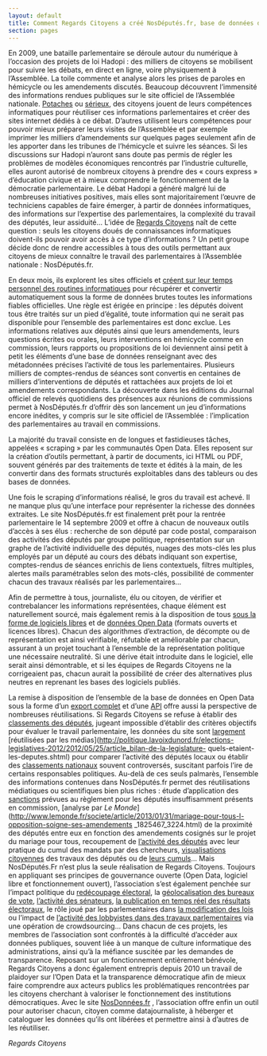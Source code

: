 ```yaml
---
layout: default
title: Comment Regards Citoyens a créé NosDéputés.fr, base de données de l’activité parlementaire
section: pages
---
```


En 2009, une bataille parlementaire se déroule autour du numérique à l’occasion des projets de loi Hadopi : des milliers de citoyens se mobilisent pour suivre les débats, en direct en ligne, voire physiquement à l’Assemblée. La toile commente et analyse alors les prises de paroles en hémicycle ou les amendements discutés. Beaucoup découvrent l’immensité des informations rendues publiques sur le site officiel de l’Assemblée nationale. [Potaches](http://www.deputesgodillots.info/) ou [sérieux](http://www.laquadrature.net/wiki/Memoire_politique?old=true), des citoyens jouent de leurs compétences informatiques pour réutiliser ces informations parlementaires et créer des sites internet dédiés à ce débat. D’autres utilisent leurs compétences pour pouvoir mieux préparer leurs visites de l’Assemblée et par exemple imprimer les milliers d’amendements sur quelques pages seulement afin de les apporter dans les tribunes de l’hémicycle et suivre les séances. Si les discussions sur Hadopi n’auront sans doute pas permis de régler les problèmes de modèles économiques rencontrés par l’industrie culturelle, elles auront autorisé de nombreux citoyens à prendre des « cours express » d’éducation civique et à mieux comprendre le fonctionnement de la démocratie parlementaire. Le débat Hadopi a généré malgré lui de nombreuses initiatives positives, mais elles sont majoritairement l’œuvre de techniciens capables de faire émerger, à partir de données informatiques, des informations sur l’expertise des parlementaires, la complexité du travail des députés, leur assiduité... L’idée de [Regards Citoyens](http://www.regardscitoyens.org/) naît de cette question : seuls les citoyens doués de connaissances informatiques doivent-ils pouvoir avoir accès à ce type d’informations ? Un petit groupe décide donc de rendre accessibles à tous des outils permettant aux citoyens de mieux connaître le travail des parlementaires à l’Assemblée nationale : NosDéputés.fr.

En deux mois, ils explorent les sites officiels et [créent sur leur temps personnel des routines informatiques](http://cpc.regardscitoyens.org/trac/browser/cpc/trunk/project/batch) pour récupérer et convertir automatiquement sous la forme de données brutes toutes les informations fiables officielles. Une règle est érigée en principe : les députés doivent tous être traités sur un pied d’égalité, toute information qui ne serait pas disponible pour l’ensemble des parlementaires est donc exclue. Les informations relatives aux députés ainsi que leurs amendements, leurs questions écrites ou orales, leurs interventions en hémicycle comme en commission, leurs rapports ou propositions de loi deviennent ainsi petit à petit les éléments d’une base de données renseignant avec des métadonnées précises l’activité de tous les parlementaires. Plusieurs milliers de comptes-rendus de séances sont convertis en centaines de milliers d’interventions de députés et rattachées aux projets de loi et amendements correspondants. La découverte dans les éditions du Journal officiel de relevés quotidiens des présences aux réunions de commissions permet à NosDéputés.fr d’offrir dès son lancement un jeu d’informations encore inédites, y compris sur le site officiel de l’Assemblée : l’implication des parlementaires au travail en commissions.

La majorité du travail consiste en de longues et fastidieuses tâches, appelées « scraping » par les communautés Open Data. Elles reposent sur la création d’outils permettant, à partir de documents, ici HTML ou PDF, souvent générés par des traitements de texte et édités à la main, de les convertir dans des formats structurés exploitables dans des tableurs ou des bases de données.

Une fois le scraping d’informations réalisé, le gros du travail est achevé. Il ne manque plus qu’une interface pour représenter la richesse des données extraites. Le site NosDéputés.fr est finalement prêt pour la rentrée parlementaire le 14 septembre 2009 et offre à chacun de nouveaux outils d’accès à ses élus : recherche de son député par code postal, comparaison des activités des députés par groupe politique, représentation sur un graphe de l’activité individuelle des députés, nuages des mots-clés les plus employés par un député au cours des débats indiquant son expertise, comptes-rendus de séances enrichis de liens contextuels, filtres multiples, alertes mails paramétrables selon des mots-clés, possibilité de commenter chacun des travaux réalisés par les parlementaires...

Afin de permettre à tous, journaliste, élu ou citoyen, de vérifier et contrebalancer les informations représentées, chaque élément est naturellement sourcé, mais également remis à la disposition de tous [sous la forme de logiciels libres](http://cpc.regardscitoyens.org/trac/wiki/Installationet) et de [données Open Data](http://cpc.regardscitoyens.org/trac/wiki/API) (formats ouverts et licences libres). Chacun des algorithmes d’extraction, de décompte ou de représentation est ainsi vérifiable, réfutable et améliorable par chacun, assurant à un projet touchant à l’ensemble de la représentation politique une nécessaire neutralité. Si une dérive était introduite dans le logiciel, elle serait ainsi démontrable, et si les équipes de Regards Citoyens ne la corrigeaient pas, chacun aurait la possibilité de créer des alternatives plus neutres en reprenant les bases des logiciels publiés.

La remise à disposition de l’ensemble de la base de données en Open Data sous la forme d’un [export complet](http://cpc.regardscitoyens.org/trac/wiki/Donn%C3%A9es) et d’une [API](http://www.regardscitoyens.org/telechargement/donnees/) offre aussi la perspective de nombreuses réutilisations. Si Regards Citoyens se refuse à établir des [classements des députés](http://www.regardscitoyens.org/retour-sur-les-palmares-de-deputes-historique-methodes-et-donnees/), jugeant impossible d’établir des critères objectifs pour évaluer le travail parlementaire, les données du site sont [largement]((www.sudouest.fr/2011/06/04/vos-deputes-sont-ils-actifs-417436-643.php)) [réutilisées par les médias](http://politique.lavoixdunord.fr/elections-legislatives-2012/2012/05/25/article_bilan-de-la-legislature-
quels-etaient-les-deputes.shtml) pour comparer l’activité des députés locaux ou établir des [classements nationaux](http://lexpansion.lexpress.fr/economie/qui-sont-les-deputes-les-plus-travailleurs-et-les-dilettantes_251106.html) souvent controversés, suscitant parfois l’ire de certains responsables politiques. Au-delà de ces seuls palmarès, l’ensemble des informations contenues dans NosDéputés.fr permet des réutilisations médiatiques ou scientifiques bien plus riches : étude d’application des [sanctions](http://2007-2012.nosdeputes.fr/confiseurs/2011/) prévues au règlement pour les députés insuffisamment présents en commission, [analyse par _Le Monde_](http://www.lemonde.fr/societe/article/2013/01/31/mariage-pour-tous-l-opposition-soigne-ses-amendements
_1825467_3224.html) de la proximité des députés entre eux en fonction des amendements cosignés sur le projet du mariage pour tous, recoupement de [l’activité des députés](http://www.cepremap.ens.fr/depot/opus/OPUS27.pdf) avec leur pratique du cumul des mandats par des chercheurs, [visualisations citoyennes](http://tetalab.org/blog/44) des travaux des députés ou de [leurs cumuls](http://quicumule.fr/)... Mais NosDéputés.Fr n’est plus la seule réalisation de Regards Citoyens. Toujours en appliquant ses principes de gouvernance ouverte (Open Data, logiciel libre et fonctionnement ouvert), l’association s’est également penchée sur l’impact politique du [redécoupage électoral](http://www.regardscitoyens.org/redecoupage/), la [géolocalisation des bureaux de vote](http://www.regardscitoyens.org/geolocalisons-les-bureaux-de-vote/), [l’activité des sénateurs](http://www.nossenateurs.fr/), [la publication en temps réel des résultats électoraux](http://www.regardscitoyens.org/category/elections/), le rôle joué par les parlementaires dans [la modification des lois](http://www.lafabriquedelaloi.fr/fr) ou l’impact de [l’activité des lobbyistes dans des travaux parlementaires](http://www.regardscitoyens.org/transparence-france/etude-lobbying/) via une opération de crowdsourcing... Dans chacun de ces projets, les membres de l’association sont confrontés à la difficulté d’accéder aux données publiques, souvent liée à un manque de culture informatique des administrations, ainsi qu’à la méfiance suscitée par les demandes de transparence. Reposant sur un fonctionnement entièrement bénévole, Regards Citoyens a donc également entrepris depuis 2010 un travail de plaidoyer sur l’Open Data et la transparence démocratique afin de mieux faire comprendre aux acteurs publics les problématiques rencontrées par les citoyens cherchant à valoriser le fonctionnement des institutions démocratiques. Avec le site [NosDonnées.fr](http://www.nosdonnées.fr) , l’association offre enfin un outil pour autoriser chacun, citoyen comme datajournaliste, à héberger et cataloguer les données qu’ils ont libérées et permettre ainsi à d’autres de les réutiliser.

_Regards Citoyens_
